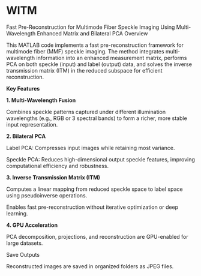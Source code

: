 # WITM
Fast Pre-Reconstruction for Multimode Fiber Speckle Imaging Using Multi-Wavelength Enhanced Matrix and Bilateral PCA
Overview

This MATLAB code implements a fast pre-reconstruction framework for multimode fiber (MMF) speckle imaging.
The method integrates multi-wavelength information into an enhanced measurement matrix, performs PCA on both speckle (input) and label (output) data, and solves the inverse transmission matrix (ITM) in the reduced subspace for efficient reconstruction.

**Key Features**

**1. Multi-Wavelength Fusion**

Combines speckle patterns captured under different illumination wavelengths (e.g., RGB or 3 spectral bands) to form a richer, more stable input representation.

**2. Bilateral PCA**

Label PCA: Compresses input images while retaining most variance.

Speckle PCA: Reduces high-dimensional output speckle features, improving computational efficiency and robustness.

**3. Inverse Transmission Matrix (ITM)**

Computes a linear mapping from reduced speckle space to label space using pseudoinverse operations.

Enables fast pre-reconstruction without iterative optimization or deep learning.

**4. GPU Acceleration**

PCA decomposition, projections, and reconstruction are GPU-enabled for large datasets.



Save Outputs

Reconstructed images are saved in organized folders as JPEG files.
